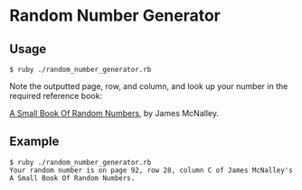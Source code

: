 # Random Number Generator

## Usage

```
$ ruby ./random_number_generator.rb
```

Note the outputted page, row, and column, and look up your number in the required reference book:

[A Small Book Of Random Numbers](https://www.amazon.com/Small-Book-Random-Numbers/dp/1452818363/), by James McNalley.

## Example

```
$ ruby ./random_number_generator.rb
Your random number is on page 92, row 28, column C of James McNalley's A Small Book Of Random Numbers.
```
